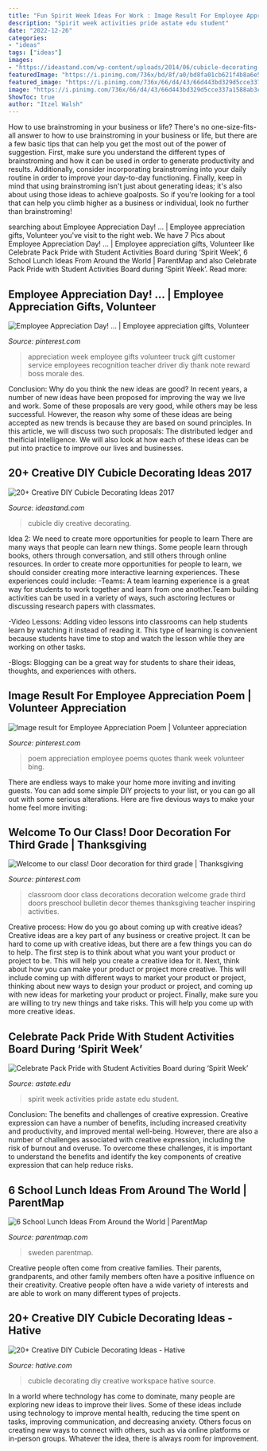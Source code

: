 ```yaml
---
title: "Fun Spirit Week Ideas For Work : Image Result For Employee Appreciation Poem"
description: "Spirit week activities pride astate edu student"
date: "2022-12-26"
categories:
- "ideas"
tags: ["ideas"]
images:
- "https://ideastand.com/wp-content/uploads/2014/06/cubicle-decorating-ideas/4-cubicle-decorating-ideas.jpg"
featuredImage: "https://i.pinimg.com/736x/bd/8f/a0/bd8fa01cb621f4b8a6e5e951087979d6.jpg"
featured_image: "https://i.pinimg.com/736x/66/d4/43/66d443bd329d5cce337a1588ab3c138a--teacher-morale-employee-motivation.jpg"
image: "https://i.pinimg.com/736x/66/d4/43/66d443bd329d5cce337a1588ab3c138a--teacher-morale-employee-motivation.jpg"
ShowToc: true
author: "Itzel Walsh"
---
```



How to use brainstroming in your business or life?
There's no one-size-fits-all answer to how to use brainstroming in your business or life, but there are a few basic tips that can help you get the most out of the power of suggestion. First, make sure you understand the different types of brainstroming and how it can be used in order to generate productivity and results. Additionally, consider incorporating brainstroming into your daily routine in order to improve your day-to-day functioning. Finally, keep in mind that using brainstroming isn't just about generating ideas; it's also about using those ideas to achieve goalposts. So if you're looking for a tool that can help you climb higher as a business or individual, look no further than brainstroming!

	

		
searching about Employee Appreciation Day! … | Employee appreciation gifts, Volunteer you've visit to the right web. We have 7 Pics about Employee Appreciation Day! … | Employee appreciation gifts, Volunteer like Celebrate Pack Pride with Student Activities Board during ‘Spirit Week’, 6 School Lunch Ideas From Around the World | ParentMap and also Celebrate Pack Pride with Student Activities Board during ‘Spirit Week’. Read more:
		
    
## Employee Appreciation Day! … | Employee Appreciation Gifts, Volunteer

<img loading=lazy src="https://i.pinimg.com/736x/66/d4/43/66d443bd329d5cce337a1588ab3c138a--teacher-morale-employee-motivation.jpg" onerror="this.onerror=null;this.src='https://tse3.mm.bing.net/th?id=OIP.ZlpeFXoDMmi3hz1H88Z0tgHaJ3&amp;pid=15.1';" alt="Employee Appreciation Day! … | Employee appreciation gifts, Volunteer">

_Source: pinterest.com_

>appreciation week employee gifts volunteer truck gift customer service employees recognition teacher driver diy thank note reward boss morale des. 

	

Conclusion: Why do you think the new ideas are good?
In recent years, a number of new ideas have been proposed for improving the way we live and work. Some of these proposals are very good, while others may be less successful. However, the reason why some of these ideas are being accepted as new trends is because they are based on sound principles. In this article, we will discuss two such proposals: The distributed ledger and theificial intelligence. We will also look at how each of these ideas can be put into practice to improve our lives and businesses.

    
## 20+ Creative DIY Cubicle Decorating Ideas 2017

<img loading=lazy src="https://ideastand.com/wp-content/uploads/2014/06/cubicle-decorating-ideas/4-cubicle-decorating-ideas.jpg" onerror="this.onerror=null;this.src='https://tse4.mm.bing.net/th?id=OIP.VHOx8lixeW7JpfU3SP7vlgHaJ4&amp;pid=15.1';" alt="20+ Creative DIY Cubicle Decorating Ideas 2017">

_Source: ideastand.com_

>cubicle diy creative decorating. 

	

Idea 2: We need to create more opportunities for people to learn
There are many ways that people can learn new things. Some people learn through books, others through conversation, and still others through online resources. In order to create more opportunities for people to learn, we should consider creating more interactive learning experiences. These experiences could include:
-Teams: A team learning experience is a great way for students to work together and learn from one another.Team building activities can be used in a variety of ways, such asctoring lectures or discussing research papers with classmates.

-Video Lessons: Adding video lessons into classrooms can help students learn by watching it instead of reading it. This type of learning is convenient because students have time to stop and watch the lesson while they are working on other tasks.

-Blogs: Blogging can be a great way for students to share their ideas, thoughts, and experiences with others.

    
## Image Result For Employee Appreciation Poem | Volunteer Appreciation

<img loading=lazy src="https://i.pinimg.com/736x/bd/8f/a0/bd8fa01cb621f4b8a6e5e951087979d6.jpg" onerror="this.onerror=null;this.src='https://tse3.mm.bing.net/th?id=OIP.PHKlk7agchJj9wEkJc5OugAAAA&amp;pid=15.1';" alt="Image result for Employee Appreciation Poem | Volunteer appreciation">

_Source: pinterest.com_

>poem appreciation employee poems quotes thank week volunteer bing. 

	

There are endless ways to make your home more inviting and inviting guests. You can add some simple DIY projects to your list, or you can go all out with some serious alterations. Here are five devious ways to make your home feel more inviting: 

    
## Welcome To Our Class! Door Decoration For Third Grade | Thanksgiving

<img loading=lazy src="https://i.pinimg.com/736x/69/56/9a/69569ad87bf230f1345910c4d57e5d88--class-door-decorations-classroom-door.jpg" onerror="this.onerror=null;this.src='https://tse4.mm.bing.net/th?id=OIP.ps7jUoYz5JvhDrc29IJxqwHaJ3&amp;pid=15.1';" alt="Welcome to our class! Door decoration for third grade | Thanksgiving">

_Source: pinterest.com_

>classroom door class decorations decoration welcome grade third doors preschool bulletin decor themes thanksgiving teacher inspiring activities. 

	

Creative process: How do you go about coming up with creative ideas?
Creative ideas are a key part of any business or creative project. It can be hard to come up with creative ideas, but there are a few things you can do to help. The first step is to think about what you want your product or project to be. This will help you create a creative idea for it. Next, think about how you can make your product or project more creative. This will include coming up with different ways to market your product or project, thinking about new ways to design your product or project, and coming up with new ideas for marketing your product or project. Finally, make sure you are willing to try new things and take risks. This will help you come up with more creative ideas.

    
## Celebrate Pack Pride With Student Activities Board During ‘Spirit Week’

<img loading=lazy src="http://www.astate.edu/dotAsset/b30a178a-d2aa-4150-9cbe-b362fa614f0f" onerror="this.onerror=null;this.src='https://tse4.mm.bing.net/th?id=OIP.XZFzvvabe5Zp2NDOrtSglQHaLD&amp;pid=15.1';" alt="Celebrate Pack Pride with Student Activities Board during ‘Spirit Week’">

_Source: astate.edu_

>spirit week activities pride astate edu student. 

	

Conclusion: The benefits and challenges of creative expression.
Creative expression can have a number of benefits, including increased creativity and productivity, and improved mental well-being. However, there are also a number of challenges associated with creative expression, including the risk of burnout and overuse. To overcome these challenges, it is important to understand the benefits and identify the key components of creative expression that can help reduce risks.

    
## 6 School Lunch Ideas From Around The World | ParentMap

<img loading=lazy src="https://www.parentmap.com/sites/default/files/styles/1180x660_scaled_cropped/public/2017-08/bonappetite_pager_3_0.jpg?itok=Gf0XHOvr" onerror="this.onerror=null;this.src='https://tse3.mm.bing.net/th?id=OIP.keKFAIzwaV7RkitE9NyoXwHaEJ&amp;pid=15.1';" alt="6 School Lunch Ideas From Around the World | ParentMap">

_Source: parentmap.com_

>sweden parentmap. 

	

Creative people often come from creative families. Their parents, grandparents, and other family members often have a positive influence on their creativity. Creative people often have a wide variety of interests and are able to work on many different types of projects.

    
## 20+ Creative DIY Cubicle Decorating Ideas - Hative

<img loading=lazy src="https://hative.com/wp-content/uploads/2014/06/cubicle-decorating-ideas/5-cubicle-decorating-ideas.jpg" onerror="this.onerror=null;this.src='https://tse2.mm.bing.net/th?id=OIP.kN64pKn6kPcVyFxPZPLnNAHaJ4&amp;pid=15.1';" alt="20+ Creative DIY Cubicle Decorating Ideas - Hative">

_Source: hative.com_

>cubicle decorating diy creative workspace hative source. 

	

In a world where technology has come to dominate, many people are exploring new ideas to improve their lives. Some of these ideas include using technology to improve mental health, reducing the time spent on tasks, improving communication, and decreasing anxiety. Others focus on creating new ways to connect with others, such as via online platforms or in-person groups. Whatever the idea, there is always room for improvement.

